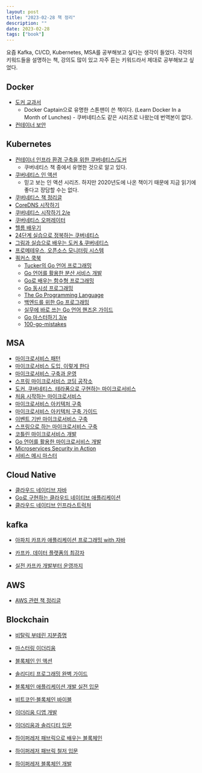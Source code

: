 ```yaml
---
layout: post
title: "2023-02-28 책 정리"
description: ""
date: 2023-02-28
tags: ["book"]
---
```


요즘 Kafka, CI/CD, Kubernetes, MSA를 공부해보고 싶다는 생각이 들었다. 각각의 키워드들을 설명하는 책, 강의도 많이 있고 자주 듣는 키워드라서 제대로 공부해보고 싶었다.

## Docker

* <a href="http://www.yes24.com/Product/Goods/111408749">도커 교과서</a>
    * Docker Captain으로 유명한 스톤맨이 쓴 책이다. (Learn Docker In a Month of Lunches) - 쿠버네티스도 같은 시리즈로 나왔는데 번역본이 없다.
* <a href="https://www.yes24.com/Product/Goods/96836914">컨테이너 보안</a>

## Kubernetes

* <a href="http://www.yes24.com/Product/Goods/102099414">컨테이너 인프라 환경 구축을 위한 쿠버네티스/도커</a>
    * 쿠버네티스 책 중에서 유명한 것으로 알고 있다.
* <a href="http://www.yes24.com/Product/Goods/89607047">쿠버네티스 인 액션</a>
    * 믿고 보는 인 액션 시리즈. 하지만 2020년도에 나온 책이기 때문에 지금 읽기에 좋다고 장담할 수는 없다.
* <a href="https://brunch.co.kr/@topasvga/1455">쿠버네티스 책 정리글</a>
* <a href="https://www.yes24.com/Product/Goods/103324076">CoreDNS 시작하기</a>
* <a href="https://www.yes24.com/Product/Goods/91166501">쿠버네티스 시작하기 2/e</a>
* <a href="https://www.yes24.com/Product/Goods/95078870">쿠버네티스 오퍼레이터</a>
* <a href="https://www.yes24.com/Product/Goods/102280203">헬름 배우기</a>
* <a href="https://www.yes24.com/Product/Goods/115187666">24단계 실습으로 정복하는 쿠버네티스</a>
* <a href="https://www.yes24.com/Product/Goods/108431011">그림과 실습으로 배우는 도커 & 쿠버네티스</a>
* <a href="https://www.yes24.com/Product/Goods/80452497">프로메테우스, 오픈소스 모니터링 시스템</a>
* <a href="https://www.yes24.com/Product/Goods/99351473">쿼커스 쿡북</a>
    * <a href="https://www.yes24.com/Product/Goods/99108736">Tucker의 Go 언어 프로그래밍</a>
    * <a href="https://www.yes24.com/Product/Goods/114997239">Go 언어를 활용한 분산 서비스 개발</a>
    * <a href="https://www.yes24.com/Product/Goods/73293439">Go로 배우는 함수형 프로그래밍</a>
    * <a href="https://www.yes24.com/Product/Goods/74820845">Go 동시성 프로그래밍</a>
    * <a href="https://www.yes24.com/Product/Goods/24334905">The Go Programming Language</a>
    * <a href="https://www.yes24.com/Product/Goods/111746587">백엔드를 위한 Go 프로그래밍</a>
    * <a href="https://www.yes24.com/Product/Goods/116073183">실무에 바로 쓰는 Go 언어 핸즈온 가이드</a>
    * <a href="https://www.yes24.com/Product/Goods/114897933">Go 마스터하기 3/e</a>
    * <a href="https://github.com/teivah/100-go-mistakes">100-go-mistakes</a>

## MSA

* <a href="http://www.yes24.com/Product/Goods/86542732">마이크로서비스 패턴</a>
* <a href="http://www.yes24.com/Product/Goods/96804929">마이크로서비스 도입, 이렇게 한다</a>
* <a href="http://www.yes24.com/Product/Goods/73418308">마이크로서비스 구축과 운영</a>
* <a href="http://www.yes24.com/Product/Goods/110243944">스프링 마이크로서비스 코딩 공작소</a>
* <a href="https://www.yes24.com/Product/Goods/108233615">도커, 쿠버네티스, 테라폼으로 구현하는 마이크로서비스</a>
* <a href="https://www.yes24.com/Product/Goods/102805240">처음 시작하는 마이크로서비스</a>
* <a href="https://www.yes24.com/Product/Goods/119319406">마이크로서비스 아키텍처 구축</a>
* <a href="https://www.yes24.com/Product/Goods/117189273">마이크로서비스 아키텍처 구축 가이드</a>
* <a href="https://www.yes24.com/Product/Goods/99423020">이벤트 기반 마이크로서비스 구축</a>
* <a href="https://www.yes24.com/Product/Goods/95593443">스프링으로 하는 마이크로서비스 구축</a>
* <a href="https://www.yes24.com/Product/Goods/68796734">코틀린 마이크로서비스 개발</a>
* <a href="https://www.yes24.com/Product/Goods/62237479">Go 언어를 활용한 마이크로서비스 개발</a>
* <a href="https://www.yes24.com/Product/Goods/103712494">Microservices Security in Action</a>
* <a href="https://www.yes24.com/Product/Goods/109988402">서비스 메시 마스터</a>

## Cloud Native

* <a href="https://www.yes24.com/Product/Goods/61788283">클라우드 네이티브 자바</a>
* <a href="https://www.yes24.com/Product/Goods/108591715">Go로 구현하는 클라우드 네이티브 애플리케이션</a>
* <a href="https://www.yes24.com/Product/Goods/64467321">클라우드 네이티브 인프라스트럭처</a>

## kafka

* <a href="http://www.yes24.com/Product/Goods/99122569">아파치 카프카 애플리케이션 프로그래밍 with 자바</a>

* <a href="http://www.yes24.com/Product/Goods/59789254">카프카, 데이터 플랫폼의 최강자</a>

* <a href="http://www.yes24.com/Product/Goods/104410708">실전 카프카 개발부터 운영까지</a>

## AWS

* <a href="https://brunch.co.kr/@topasvga/666">AWS 관련 책 정리글</a>

## Blockchain

* <a href="http://www.yes24.com/Product/Goods/111682919">비탈릭 부테린 지분증명</a>

* <a href="http://www.yes24.com/Product/Goods/73165236">마스터링 이더리움</a>

* <a href="http://www.yes24.com/Product/Goods/102700225">블록체인 인 액션</a>

* <a href="http://www.yes24.com/Product/Goods/111099912">솔리디티 프로그래밍 완벽 가이드</a>

* <a href="http://www.yes24.com/Product/Goods/57287123">블록체인 애플리케이션 개발 실전 입문</a>

* <a href="http://www.yes24.com/Product/Goods/103557733">비트코인·블록체인 바이블</a>

* <a href="http://www.yes24.com/Product/Goods/90367860">이더리움 디앱 개발</a>

* <a href="http://www.yes24.com/Product/Goods/57840613">이더리움과 솔리디티 입문</a>

* <a href="http://www.yes24.com/Product/Goods/66924622">하이퍼레저 패브릭으로 배우는 블록체인</a>

* <a href="http://www.yes24.com/Product/Goods/72170093">하이퍼레저 패브릭 철저 입문</a>

* <a href="http://www.yes24.com/Product/Goods/69279313">하이퍼레저 블록체인 개발</a>
